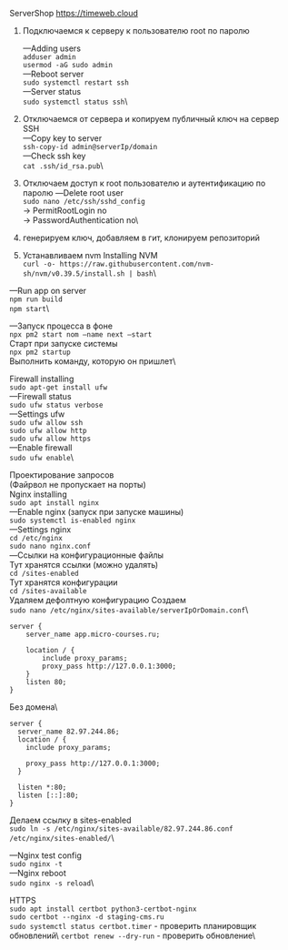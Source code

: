 ServerShop
https://timeweb.cloud
1. Подключаемся к серверу к пользователю root по паролю

    —Adding users\
        ```adduser admin```\
        ```usermod -aG sudo admin```\
    —Reboot server\
        ```sudo systemctl restart ssh```\
    —Server status\
        ```sudo systemctl status ssh```\

2. Отключаемся от сервера и копируем публичный ключ на сервер
    SSH\
    —Copy key to server\
        ```ssh-copy-id admin@serverIp/domain```\
    —Check ssh key\
        ```cat .ssh/id_rsa.pub```\

3. Отключаем доступ к root пользователю и аутентификацию по паролю
    —Delete root user\
        ```sudo nano /etc/ssh/sshd_config```\
        -> PermitRootLogin no\
        -> PasswordAuthentication no\

4. генерируем ключ, добавляем в гит, клонируем репозиторий
5. Устанавливаем nvm
Installing NVM\
```curl -o- https://raw.githubusercontent.com/nvm-sh/nvm/v0.39.5/install.sh | bash```\

—Run app on server\
    ```npm run build```\
    ```npm start```\

—Запуск процесса в фоне\
    ```npx pm2 start nom —name next —start```\
    Старт при запуске системы\
    ```npx pm2 startup```\
    Выполнить команду, которую он пришлет\

Firewall installing\
    ```sudo apt-get install ufw```\
—Firewall status\
    ```sudo ufw status verbose```\
—Settings ufw\
    ```sudo ufw allow ssh```\
    ```sudo ufw allow http```\
    ```sudo ufw allow https```\
—Enable firewall\
    ```sudo ufw enable```\

Проектирование запросов\
(Файрвол не пропускает на порты)\
Nginx installing\
    ```sudo apt install nginx```\
—Enable nginx (запуск при запуске машины)\
    ```sudo systemctl is-enabled nginx```\
—Settings nginx\
    ```cd /etc/nginx```\
    ```sudo nano nginx.conf```\
—Ссылки на конфигурационные файлы\
    Тут хранятся ссылки (можно удалять)\
    ```cd /sites-enabled```\
    Тут хранятся конфигурации\
    ```cd /sites-available```\
    Удаляем дефолтную конфигурацию  Создаем\
    ```sudo nano /etc/nginx/sites-available/serverIpOrDomain.conf```\
```
server { 
    server_name app.micro-courses.ru; 

    location / { 
        include proxy_params; 
        proxy_pass http://127.0.0.1:3000; 
    } 
    listen 80; 
}
```
Без домена\
```
server {
  server_name 82.97.244.86;
  location / {
    include proxy_params;

    proxy_pass http://127.0.0.1:3000;
  }

  listen *:80;
  listen [::]:80;
}
```


Делаем ссылку в sites-enabled\
```sudo ln -s /etc/nginx/sites-available/82.97.244.86.conf /etc/nginx/sites-enabled/```\

—Nginx test config\
    ```sudo nginx -t```\
—Nginx reboot\
    ```sudo nginx -s reload```\

HTTPS\
```sudo apt install certbot python3-certbot-nginx```\
```sudo certbot --nginx -d staging-cms.ru```\
```sudo systemctl status certbot.timer``` - проверить планировщик обновлений\ 
```certbot renew --dry-run``` - проверить обновление\


    


